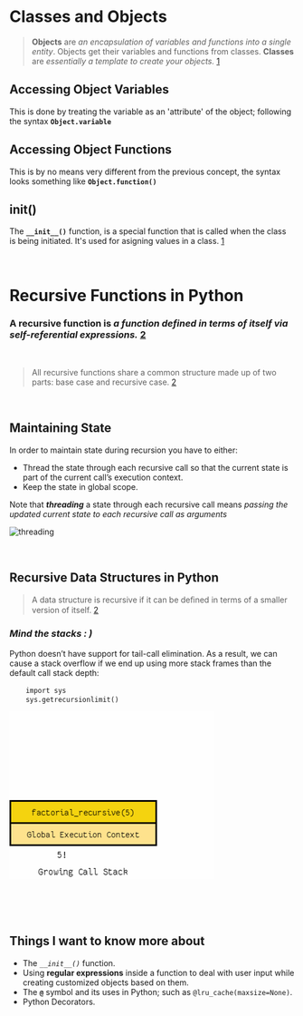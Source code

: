 # **Classes and Objects**

> **Objects** are *an encapsulation of variables and functions into a single entity*. Objects get their variables and functions from classes. **Classes** are *essentially a template to create your objects.* [1]

## Accessing Object Variables
This is done by treating the variable as an 'attribute' of the object; following the syntax **`Object.variable`**

## Accessing Object Functions
This is by no means very different from the previous concept, the syntax looks something like **`Object.function()`**

## init()
The **`__init__()`** function, is a special function that is called when the class is being initiated. It's used for asigning values in a class. [1]

<br/>

# Recursive Functions in Python

### **A recursive function** is *a function defined in terms of itself via self-referential expressions.* [2]

<br/>

> All recursive functions share a common structure made up of two parts: base case and recursive case. [2]

<br/>

## Maintaining State

In order to maintain state during recursion you have to either:

- Thread the state through each recursive call so that the current state is part of the current call’s execution context.
- Keep the state in global scope.

Note that ***threading*** a state through each recursive call means *passing the updated current state to each recursive call as arguments*

![threading](https://robocrop.realpython.net/?url=https%3A//files.realpython.com/media/state_3.3e8a68c4fde5.png&w=1293&sig=365778ead2c38e2a10b95f53f3fc2f0f2e2bbce0)

<br/>

## Recursive Data Structures in Python

> A data structure is recursive if it can be deﬁned in terms of a smaller version of itself. [2]

### *Mind the stacks : )*

Python doesn’t have support for tail-call elimination. As a result, we can cause a stack overflow if we end up using more stack frames than the default call stack depth:
 
        import sys
        sys.getrecursionlimit()

![stack](./stack.9c4ba62929cf.gif)



<br/>

<br/>

<br/>

## Things I want to know more about
- The *`__init__()`* function.
- Using **regular expressions** inside a function to deal with user input while creating customized objects based on them.
- The **`@`** symbol and its uses in Python; such as `@lru_cache(maxsize=None)`.
- Python Decorators.


[1]: https://www.learnpython.org/en/Classes_and_Objects
[2]: https://realpython.com/python-thinking-recursively/